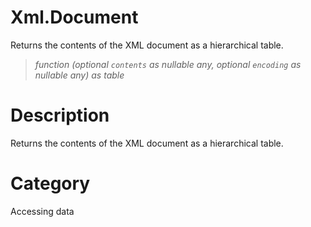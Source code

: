 # Xml.Document
Returns the contents of the XML document as a hierarchical table.
> _function (optional <code>contents</code> as nullable any, optional <code>encoding</code> as nullable any) as table_

# Description 
Returns the contents of the XML document as a hierarchical table.
# Category 
Accessing data
